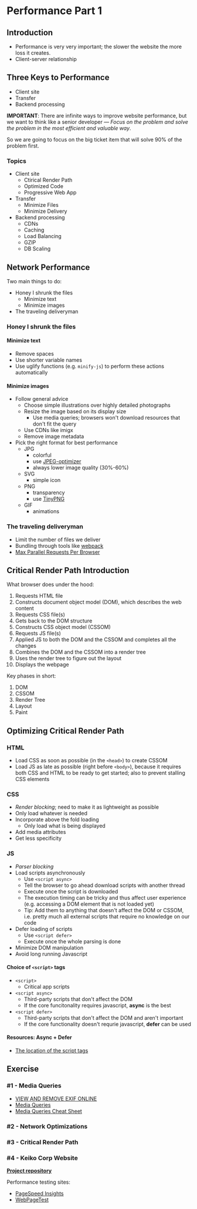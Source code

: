 # Performance Part 1

## Introduction

* Performance is very very important; the slower the website the more loss it creates.
* Client-server relationship

## Three Keys to Performance

* Client site
* Transfer
* Backend processing

**IMPORTANT**: There are infinite ways to improve website performance, but we want to think like a senior developer — *Focus on the problem and solve the problem in the most efficient and valuable way*.

So we are going to focus on the big ticket item that will solve 90% of the problem first.

### Topics

* Client site
  * Ctirical Render Path
  * Optimized Code
  * Progressive Web App
* Transfer
  * Minimize Files
  * Minimize Delivery
* Backend processing
  * CDNs
  * Caching
  * Load Balancing
  * GZIP
  * DB Scaling

## Network Performance

Two main things to do:

* Honey I shrunk the files
  * Minimize text
  * Minimize images
* The traveling deliveryman

### Honey I shrunk the files

#### Minimize text

* Remove spaces
* Use shorter variable names
* Use uglify functions (e.g. `minify-js`) to perform these actions automatically

#### Minimize images

* Follow general advice
  * Choose simple illustrations over highly detailed photographs
  * Resize the image based on its display size
    * Use media queries; browsers won't download resources that don't fit the query
  * Use CDNs like imigx
  * Remove image metadata
* Pick the right format for best performance
  * JPG
    * colorful
    * use [JPEG-optimizer](http://www.jpeg-optimizer.com)
    * always lower image quality (30%-60%)
  * SVG
    * simple icon
  * PNG
    * transparency
    * use [TinyPNG](https://tinypng.com)
  * GIF
    * animations

### The traveling deliveryman

* Limit the number of files we deliver
* Bundling through tools like [webpack](https://webpack.js.org)
* [Max Parallel Requests Per Browser](https://stackoverflow.com/questions/985431/max-parallel-http-connections-in-a-browser)

## Critical Render Path Introduction

What browser does under the hood:

1. Requests HTML file
2. Constructs document object model (DOM), which describes the web content
3. Requests CSS file(s)
4. Gets back to the DOM structure
5. Constructs CSS object model (CSSOM)
6. Requests JS file(s)
7. Applied JS to both the DOM and the CSSOM and completes all the changes
8. Combines the DOM and the CSSOM into a render tree
9. Uses the render tree to figure out the layout
10. Displays the webpage

Key phases in short:

1. DOM
2. CSSOM
3. Render Tree
4. Layout
5. Paint

## Optimizing Critical Render Path

### HTML

* Load CSS as soon as possible (in the `<head>`) to create CSSOM
* Load JS as late as possible (right before `<body>`), because it requires both CSS and HTML to be ready to get started; also to prevent stalling CSS elements

### CSS

* *Render blocking*; need to make it as lightweight as possible
* Only load whatever is needed
* Incorporate above the fold loading
  * Only load what is being displayed
* Add media attributes
* Get less specificity

### JS

* *Parser blocking*
* Load scripts asynchronously
  * Use `<script async>`
  * Tell the browser to go ahead download scripts with another thread
  * Execute once the script is downloaded
  * The execution timing can be tricky and thus affect user experience (e.g. accessing a DOM element that is not loaded yet)
  * Tip: Add them to anything that doesn't affect the DOM or CSSOM, i.e. pretty much all external scripts that require no knowledge on our code
* Defer loading of scripts
  * Use `<script defer>`
  * Execute once the whole parsing is done
* Minimize DOM manipulation
* Avoid long running Javascript

#### Choice of `<script>` tags

* `<script>`
  * Critical app scripts
* `<script async>`
  * Third-party scripts that don't affect the DOM
  * If the core funcitonality requires javascript, **async** is the best
* `<script defer>`
  * Third-party scripts that don't affect the DOM and aren't important
  * If the core functionality doesn't requrie javascript, **defer** can be used

#### Resources: Async + Defer

* [The location of the script tags](https://stackoverflow.com/questions/10808109/script-tag-async-defer)

## Exercise

### #1 - Media Queries

* [VIEW AND REMOVE EXIF ONLINE](https://www.verexif.com/en/)
* [Media Queries](https://css-tricks.com/snippets/css/media-queries-for-standard-devices/)
* [Media Queries Cheat Sheet](http://www.bsidestudios.com/blog/media-queries-common-sizes-cheat-sheet)

### #2 - Network Optimizations

### #3 - Critical Render Path

### #4 - Keiko Corp Website

**[Project repository](https://github.com/aneagoie/keiko-corp)**

Performance testing sites:
* [PageSpeed Insights](https://developers.google.com/speed/pagespeed/insights/)
* [WebPageTest](https://www.webpagetest.org)
